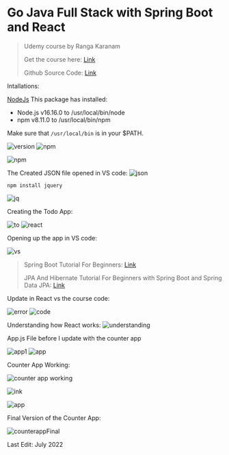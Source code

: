 # Go Java Full Stack with Spring Boot and React

> Udemy course by Ranga Karanam
>
> Get the course here: [Link](https://www.udemy.com/course/full-stack-application-with-spring-boot-and-react/)
> 
> Github Source Code: [Link](https://github.com/in28minutes/full-stack-with-react-and-spring-boot) 


Intallations: 

[NodeJs](https://nodejs.org/en/download/) 
This package has installed:
- Node.js v16.16.0 to /usr/local/bin/node
- npm v8.11.0 to /usr/local/bin/npm
	
Make sure that `/usr/local/bin` is in your $PATH.

![version](https://user-images.githubusercontent.com/83961643/179249144-1a6438c9-9084-4920-9ccb-6c581d975e77.jpeg)
![npm](https://user-images.githubusercontent.com/83961643/179249153-1d29453f-8404-4b13-996b-b91d85ae11bd.jpeg)

![npm](https://user-images.githubusercontent.com/83961643/179249812-0edb12f4-c001-41f0-a3f5-e9811797f164.jpeg)


The Created JSON file opened in VS code: 
![json](https://user-images.githubusercontent.com/83961643/179250345-797403f3-8309-4174-b888-65dc2d0115d9.jpeg)


`npm install jquery`

![jq](https://user-images.githubusercontent.com/83961643/179250663-fba1da12-b83c-404f-9a05-999a27f403ff.jpeg)


Creating the Todo App:

![to](https://user-images.githubusercontent.com/83961643/179256068-b6440271-aed4-4df6-a0d3-32295d80490a.jpeg)
![react](https://user-images.githubusercontent.com/83961643/179256771-32de639f-1dac-4364-93b1-1f34b6705975.jpeg)


Opening up the app in VS code: 

![vs](https://user-images.githubusercontent.com/83961643/179257523-3c5cee29-bc08-43b1-b6fe-332c3351a4d6.jpeg)

> Spring Boot Tutorial For Beginners: [Link](https://www.youtube.com/watch?v=pcdpk3Yd1EA)
>
> JPA And Hibernate Tutorial For Beginners with Spring Boot and Spring Data JPA: [Link](https://www.youtube.com/watch?v=MaI0_XdpdP8)

Update in React vs the course code: 

![error](https://user-images.githubusercontent.com/83961643/180209456-1432a788-be3d-4e9b-bbfa-2fb841d404a6.jpeg)
![code](https://user-images.githubusercontent.com/83961643/180209579-83b2c570-fd4b-4578-b997-25d378e7ddef.jpeg)

Understanding how React works: 
![understanding](https://user-images.githubusercontent.com/83961643/180226716-783989b6-8dab-4d80-821d-bf72a0b8698c.jpeg)


App.js File before I update with the counter app 

![app1](https://user-images.githubusercontent.com/83961643/180250654-e03ac990-ccc5-4815-a360-686e09ef34bf.jpeg)
![app](https://user-images.githubusercontent.com/83961643/180249631-351fa2a9-2a2b-48b0-95c9-63326aed957b.jpeg)


Counter App Working: 

![counter app working](https://user-images.githubusercontent.com/83961643/180251637-d747838d-86a1-457b-8930-22f3cebd038e.jpeg)

![ink](https://user-images.githubusercontent.com/83961643/180253124-0b54133f-8cee-43d7-b789-bd499d6bb324.jpeg)

![app](https://user-images.githubusercontent.com/83961643/180253605-3c1da39d-5c95-450c-98cd-a8d6358c36ca.jpeg)

Final Version of the Counter App:

![counterappFinal](https://user-images.githubusercontent.com/83961643/180486931-adf01b5c-f8cc-44b8-b92a-b4a946fabeab.jpeg)


Last Edit: July 2022

